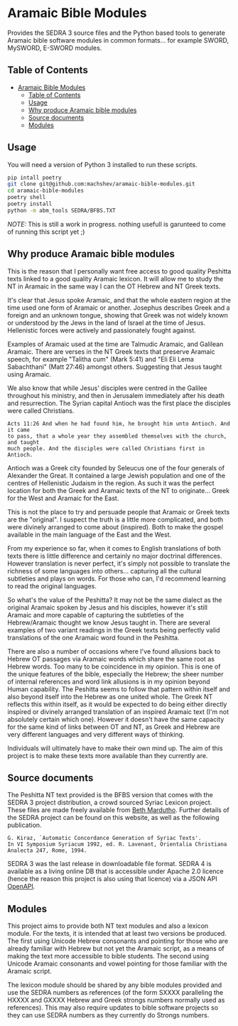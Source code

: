 # Aramaic Bible Modules

Provides the SEDRA 3 source files and the Python based tools to generate Aramaic
bible software modules in common formats... for example SWORD, MySWORD, E-SWORD modules.

## Table of Contents

<!--TOC-->

- [Aramaic Bible Modules](#aramaic-bible-modules)
  - [Table of Contents](#table-of-contents)
  - [Usage](#usage)
  - [Why produce Aramaic bible modules](#why-produce-aramaic-bible-modules)
  - [Source documents](#source-documents)
  - [Modules](#modules)

<!--TOC-->

## Usage

You will need a version of Python 3 installed to run these scripts.

```bash
pip intall poetry
git clone git@github.com:machshev/aramaic-bible-modules.git
cd aramaic-bible-modules
poetry shell
poetry install
python -m abm_tools SEDRA/BFBS.TXT
```

*NOTE:* This is still a work in progress. nothing usefull is garunteed to come of running this script yet ;)

## Why produce Aramaic bible modules

This is the reason that I personally want free access to good quality Peshitta
texts linked to a good quality Aramaic lexicon. It will allow me to study the NT
in Aramaic in the same way I can the OT Hebrew and NT Greek texts.

It's clear that Jesus spoke Aramaic, and that the whole eastern region at the
time used one form of Aramaic or another. Josephus describes Greek and a foreign
and an unknown tongue, showing that Greek was not widely known or understood by
the Jews in the land of Israel at the time of Jesus. Hellenistic forces were
actively and passionately fought against.

Examples of Aramaic used at the time are Talmudic Aramaic, and Galilean Aramaic.
There are verses in the NT Greek texts that preserve Aramaic speech, for example
"Talitha cum" (Mark 5:41) and "Eli Eli Lema Sabachthani" (Matt 27:46) amongst
others. Suggesting that Jesus taught using Aramaic.

We also know that while Jesus' disciples were centred in the Galilee throughout
his ministry, and then in Jerusalem immediately after his death and
resurrection. The Syrian capital Antioch was the first place the disciples were
called Christians.

    Acts 11:26 And when he had found him, he brought him unto Antioch. And it came
    to pass, that a whole year they assembled themselves with the church, and taught
    much people. And the disciples were called Christians first in Antioch.

Antioch was a Greek city founded by Seleucus one of the four generals of
Alexander the Great. It contained a large Jewish population and one of the
centres of Hellenistic Judaism in the region. As such it was the perfect
location for both the Greek and Aramaic texts of the NT to originate... Greek
for the West and Aramaic for the East.

This is not the place to try and persuade people that Aramaic or Greek texts are
the "original". I suspect the truth is a little more complicated, and both were
divinely arranged to come about (inspired). Both to make the gospel available in
the main language of the East and the West.

From my experience so far, when it comes to English translations of both texts
there is little difference and certainly no major doctrinal differences. However
translation is never perfect, it's simply not possible to translate the richness
of some languages into others... capturing all the cultural subtleties and plays
on words. For those who can, I'd recommend learning to read the original
languages.

So what's the value of the Peshitta? It may not be the same dialect as the
original Aramaic spoken by Jesus and his disciples, however it's still Aramaic
and more capable of capturing the subtleties of the Hebrew/Aramaic thought we
know Jesus taught in. There are several examples of two variant readings in the
Greek texts being perfectly valid translations of the one Aramaic word found in
the Peshitta.

There are also a number of occasions where I've found allusions back to Hebrew
OT passages via Aramaic words which share the same root as Hebrew words. Too
many to be coincidence in my opinion. This is one of the unique features of the
bible, especially the Hebrew; the sheer number of internal references and word
link allusions is in my opinion beyond Human capability. The Peshitta seems to
follow that pattern within itself and also beyond itself into the Hebrew as one
united whole. The Greek NT reflects this within itself, as it would be expected
to do being either directly inspired or divinely arranged translation of an
inspired Aramaic text (I'm not absolutely certain which one). However it doesn't
have the same capacity for the same kind of links between OT and NT, as Greek
and Hebrew are very different languages and very different ways of thinking.

Individuals will ultimately have to make their own mind up. The aim of this
project is to make these texts more available than they currently are.

## Source documents

The Peshitta NT text provided is the BFBS version that comes with the SEDRA 3
project distribution, a crowd sourced Syriac Lexicon project. These files are
made freely available from [Beth Mardutho](https://sedra.bethmardutho.org/).
Further details of the SEDRA project can be found on this website, as well as
the following publication.

    G. Kiraz, `Automatic Concordance Generation of Syriac Texts'. 
    In VI Symposium Syriacum 1992, ed. R. Lavenant, Orientalia Christiana
    Analecta 247, Rome, 1994.

SEDRA 3 was the last release in downloadable file format. SEDRA 4 is available
as a living online DB that is accessible under Apache 2.0 licence (hence the
reason this project is also using that licence) via a JSON API
[OpenAPI](https://sedra.bethmardutho.org/about/openapi#tag/API).

## Modules
This project aims to provide both NT text modules and also a lexicon module. For
the texts, it is intended that at least two versions be produced. The first
using Unicode Hebrew consonants and pointing for those who are already familiar
with Hebrew but not yet the Aramaic script, as a means of making the text more
accessible to bible students. The second using Unicode Aramaic consonants and
vowel pointing for those familiar with the Aramaic script.

The lexicon module should be shared by any bible modules provided and use the
SEDRA numbers as references (of the form SXXXX paralleling the HXXXX and GXXXX
Hebrew and Greek strongs numbers normally used as references). This may also
require updates to bible software projects so they can use SEDRA numbers as they
currently do Strongs numbers.
